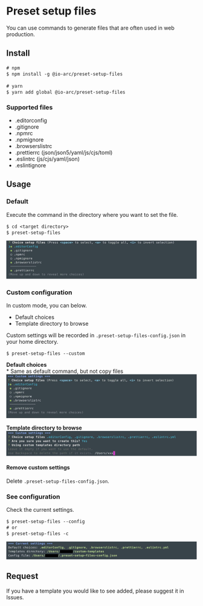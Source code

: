 # Preset setup files

You can use commands to generate files that are often used in web production.

## Install

```shell
# npm
$ npm install -g @io-arc/preset-setup-files

# yarn
$ yarn add global @io-arc/preset-setup-files
```

### Supported files

- .editorconfig
- .gitignore
- .npmrc
- .npmignore
- .browserslistrc
- .prettierrc (json/json5/yaml/js/cjs/toml)
- .eslintrc (js/cjs/yaml/json)
- .eslintignore

## Usage

### Default

Execute the command in the directory where you want to set the file.

```shell
$ cd <target directory>
$ preset-setup-files
```

![default preset setup files](docs/images/default.jpg)

### Custom configuration

In custom mode, you can below.

- Default choices
- Template directory to browse

Custom settings will be recorded in `.preset-setup-files-config.json` in your home directory.

```shell
$ preset-setup-files --custom
```

**Default choices**  
\* Same as default command, but not copy files
![default preset setup files](docs/images/custom-choices.jpg)

**Template directory to browse**  
![default preset setup files](docs/images/custom-directory.jpg)

#### Remove custom settings

Delete `.preset-setup-files-config.json`.

### See configuration

Check the current settings.

```shell
$ preset-setup-files --config
# or
$ preset-setup-files -c
```

![config](docs/images/see-config.jpg)

## Request

If you have a template you would like to see added, please suggest it in Issues.
